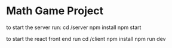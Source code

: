 # Math Game Project
to start the server run:
cd /server
npm install
npm start

to start the react front end run
cd /client
npm install
npm run dev